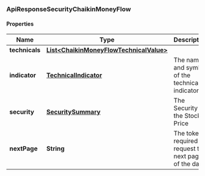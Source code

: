 
### ApiResponseSecurityChaikinMoneyFlow

#### Properties
Name | Type | Description | Notes
------------ | ------------- | ------------- | -------------
**technicals** | [**List&lt;ChaikinMoneyFlowTechnicalValue&gt;**](ChaikinMoneyFlowTechnicalValue.md) |  |  [optional]
**indicator** | [**TechnicalIndicator**](TechnicalIndicator.md) | The name and symbol of the technical indicator |  [optional]
**security** | [**SecuritySummary**](SecuritySummary.md) | The Security of the Stock Price |  [optional]
**nextPage** | **String** | The token required to request the next page of the data |  [optional]



